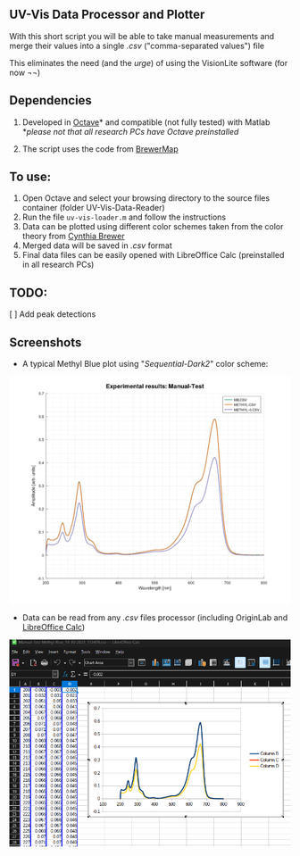 ## **UV-Vis Data Processor and Plotter**

With this short script you will be able to take manual measurements
and merge their values into a single _.csv_ ("comma-separated values") file

This eliminates the need (and the _urge_) of using the VisionLite software (for now ¬¬)

## **Dependencies**

1. Developed in [Octave](https://octave.org)* and compatible (not fully tested) with Matlab
*_please not that all research PCs have Octave preinstalled_

2. The script uses the code from [BrewerMap](https://github.com/DrosteEffect/BrewerMap)

## **To use:**

1. Open Octave and select your browsing directory to the source files container (folder UV-Vis-Data-Reader)
2. Run the file `uv-vis-loader.m` and follow the instructions
3. Data can be plotted using different color schemes taken from the color theory from [Cynthia Brewer](http://colorbrewer.org)
4. Merged data will be saved in _.csv_ format
5. Final data files can be easily opened with LibreOffice Calc (preinstalled in all research PCs)

## TODO:
[ ] Add peak detections

## **Screenshots**

- A typical Methyl Blue plot using "_Sequential-Dark2_" color scheme:

![image](https://github.com/dzalf/UV-Vis-Data-Reader/blob/main/Test%20Data/Methyl-Blue-Test.png)

- Data can be read from any _.csv_ files processor (including OriginLab and [LibreOffice Calc](https://www.libreoffice.org))

![image](https://github.com/dzalf/UV-Vis-Data-Reader/blob/main/Test%20Data/Merged_Data_csv_Libre-Office.png)


